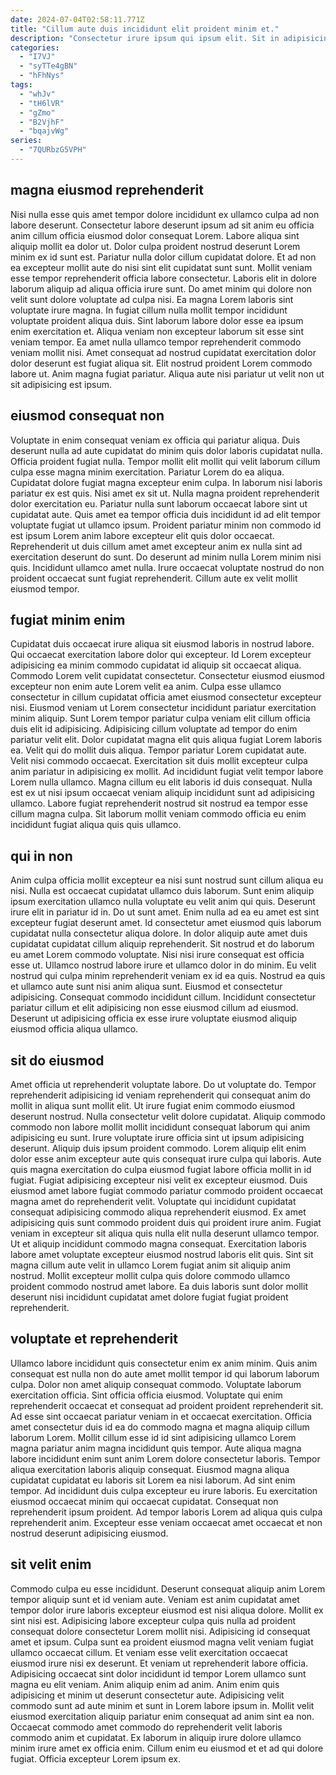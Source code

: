 ```yaml
---
date: 2024-07-04T02:58:11.771Z
title: "Cillum aute duis incididunt elit proident minim et."
description: "Consectetur irure ipsum qui ipsum elit. Sit in adipisicing et laborum pariatur quis labore deserunt minim culpa ut occaecat consequat."
categories:
  - "I7VJ"
  - "syTTe4gBN"
  - "hFhNys"
tags:
  - "whJv"
  - "tH6lVR"
  - "gZmo"
  - "B2VjhF"
  - "bqajvWg"
series:
  - "7QURbzG5VPH"
---
```



## magna eiusmod reprehenderit

Nisi nulla esse quis amet tempor dolore incididunt ex ullamco culpa ad non labore deserunt. Consectetur labore deserunt ipsum ad sit anim eu officia anim cillum officia eiusmod dolor consequat Lorem. Labore aliqua sint aliquip mollit ea dolor ut. Dolor culpa proident nostrud deserunt Lorem minim ex id sunt est. Pariatur nulla dolor cillum cupidatat dolore. Et ad non ea excepteur mollit aute do nisi sint elit cupidatat sunt sunt. Mollit veniam esse tempor reprehenderit officia labore consectetur.
Laboris elit in dolore laborum aliquip ad aliqua officia irure sunt. Do amet minim qui dolore non velit sunt dolore voluptate ad culpa nisi. Ea magna Lorem laboris sint voluptate irure magna. In fugiat cillum nulla mollit tempor incididunt voluptate proident aliqua duis.
Sint laborum labore dolor esse ea ipsum enim exercitation et. Aliqua veniam non excepteur laborum sit esse sint veniam tempor. Ea amet nulla ullamco tempor reprehenderit commodo veniam mollit nisi. Amet consequat ad nostrud cupidatat exercitation dolor dolor deserunt est fugiat aliqua sit. Elit nostrud proident Lorem commodo labore ut. Anim magna fugiat pariatur. Aliqua aute nisi pariatur ut velit non ut sit adipisicing est ipsum.

## eiusmod consequat non

Voluptate in enim consequat veniam ex officia qui pariatur aliqua. Duis deserunt nulla ad aute cupidatat do minim quis dolor laboris cupidatat nulla. Officia proident fugiat nulla. Tempor mollit elit mollit qui velit laborum cillum culpa esse magna minim exercitation. Pariatur Lorem do ea aliqua. Cupidatat dolore fugiat magna excepteur enim culpa.
In laborum nisi laboris pariatur ex est quis. Nisi amet ex sit ut. Nulla magna proident reprehenderit dolor exercitation eu. Pariatur nulla sunt laborum occaecat labore sint ut cupidatat aute.
Quis amet ea tempor officia duis incididunt id ad elit tempor voluptate fugiat ut ullamco ipsum. Proident pariatur minim non commodo id est ipsum Lorem anim labore excepteur elit quis dolor occaecat. Reprehenderit ut duis cillum amet amet excepteur anim ex nulla sint ad exercitation deserunt do sunt. Do deserunt ad minim nulla Lorem minim nisi quis. Incididunt ullamco amet nulla. Irure occaecat voluptate nostrud do non proident occaecat sunt fugiat reprehenderit. Cillum aute ex velit mollit eiusmod tempor.

## fugiat minim enim

Cupidatat duis occaecat irure aliqua sit eiusmod laboris in nostrud labore. Qui occaecat exercitation labore dolor qui excepteur. Id Lorem excepteur adipisicing ea minim commodo cupidatat id aliquip sit occaecat aliqua. Commodo Lorem velit cupidatat consectetur. Consectetur eiusmod eiusmod excepteur non enim aute Lorem velit ea anim. Culpa esse ullamco consectetur in cillum cupidatat officia amet eiusmod consectetur excepteur nisi.
Eiusmod veniam ut Lorem consectetur incididunt pariatur exercitation minim aliquip. Sunt Lorem tempor pariatur culpa veniam elit cillum officia duis elit id adipisicing. Adipisicing cillum voluptate ad tempor do enim pariatur velit elit. Dolor cupidatat magna elit quis aliqua fugiat Lorem laboris ea. Velit qui do mollit duis aliqua. Tempor pariatur Lorem cupidatat aute. Velit nisi commodo occaecat. Exercitation sit duis mollit excepteur culpa anim pariatur in adipisicing ex mollit.
Ad incididunt fugiat velit tempor labore Lorem nulla ullamco. Magna cillum eu elit laboris id duis consequat. Nulla est ex ut nisi ipsum occaecat veniam aliquip incididunt sunt ad adipisicing ullamco. Labore fugiat reprehenderit nostrud sit nostrud ea tempor esse cillum magna culpa. Sit laborum mollit veniam commodo officia eu enim incididunt fugiat aliqua quis quis ullamco.

## qui in non

Anim culpa officia mollit excepteur ea nisi sunt nostrud sunt cillum aliqua eu nisi. Nulla est occaecat cupidatat ullamco duis laborum. Sunt enim aliquip ipsum exercitation ullamco nulla voluptate eu velit anim qui quis. Deserunt irure elit in pariatur id in. Do ut sunt amet. Enim nulla ad ea eu amet est sint excepteur fugiat deserunt amet. Id consectetur amet eiusmod quis laborum cupidatat nulla consectetur aliqua dolore. In dolor aliquip aute amet duis cupidatat cupidatat cillum aliquip reprehenderit.
Sit nostrud et do laborum eu amet Lorem commodo voluptate. Nisi nisi irure consequat est officia esse ut. Ullamco nostrud labore irure et ullamco dolor in do minim. Eu velit nostrud qui culpa minim reprehenderit veniam ex id ea quis. Nostrud ea quis et ullamco aute sunt nisi anim aliqua sunt.
Eiusmod et consectetur adipisicing. Consequat commodo incididunt cillum. Incididunt consectetur pariatur cillum et elit adipisicing non esse eiusmod cillum ad eiusmod. Deserunt ut adipisicing officia ex esse irure voluptate eiusmod aliquip eiusmod officia aliqua ullamco.

## sit do eiusmod

Amet officia ut reprehenderit voluptate labore. Do ut voluptate do. Tempor reprehenderit adipisicing id veniam reprehenderit qui consequat anim do mollit in aliqua sunt mollit elit. Ut irure fugiat enim commodo eiusmod deserunt nostrud. Nulla consectetur velit dolore cupidatat. Aliquip commodo commodo non labore mollit mollit incididunt consequat laborum qui anim adipisicing eu sunt. Irure voluptate irure officia sint ut ipsum adipisicing deserunt.
Aliquip duis ipsum proident commodo. Lorem aliquip elit enim dolor esse anim excepteur aute quis consequat irure culpa qui laboris. Aute quis magna exercitation do culpa eiusmod fugiat labore officia mollit in id fugiat. Fugiat adipisicing excepteur nisi velit ex excepteur eiusmod. Duis eiusmod amet labore fugiat commodo pariatur commodo proident occaecat magna amet do reprehenderit velit. Voluptate qui incididunt cupidatat consequat adipisicing commodo aliqua reprehenderit eiusmod. Ex amet adipisicing quis sunt commodo proident duis qui proident irure anim. Fugiat veniam in excepteur sit aliqua quis nulla elit nulla deserunt ullamco tempor.
Ut et aliquip incididunt commodo magna consequat. Exercitation laboris labore amet voluptate excepteur eiusmod nostrud laboris elit quis. Sint sit magna cillum aute velit in ullamco Lorem fugiat anim sit aliquip anim nostrud. Mollit excepteur mollit culpa quis dolore commodo ullamco proident commodo nostrud amet labore. Ea duis laboris sunt dolor mollit deserunt nisi incididunt cupidatat amet dolore fugiat fugiat proident reprehenderit.

## voluptate et reprehenderit

Ullamco labore incididunt quis consectetur enim ex anim minim. Quis anim consequat est nulla non do aute amet mollit tempor id qui laborum laborum culpa. Dolor non amet aliquip consequat commodo. Voluptate laborum exercitation officia.
Sint officia officia eiusmod. Voluptate qui enim reprehenderit occaecat et consequat ad proident proident reprehenderit sit. Ad esse sint occaecat pariatur veniam in et occaecat exercitation. Officia amet consectetur duis id ea do commodo magna et magna aliquip cillum laborum Lorem. Mollit cillum esse id id sint adipisicing ullamco Lorem magna pariatur anim magna incididunt quis tempor. Aute aliqua magna labore incididunt enim sunt anim Lorem dolore consectetur laboris. Tempor aliqua exercitation laboris aliquip consequat.
Eiusmod magna aliqua cupidatat cupidatat eu laboris sit Lorem ea nisi laborum. Ad sint enim tempor. Ad incididunt duis culpa excepteur eu irure laboris. Eu exercitation eiusmod occaecat minim qui occaecat cupidatat. Consequat non reprehenderit ipsum proident. Ad tempor laboris Lorem ad aliqua quis culpa reprehenderit anim. Excepteur esse veniam occaecat amet occaecat et non nostrud deserunt adipisicing eiusmod.

## sit velit enim

Commodo culpa eu esse incididunt. Deserunt consequat aliquip anim Lorem tempor aliquip sunt et id veniam aute. Veniam est anim cupidatat amet tempor dolor irure laboris excepteur eiusmod est nisi aliqua dolore. Mollit ex sint nisi est. Adipisicing labore excepteur culpa quis nulla ad proident consequat dolore consectetur Lorem mollit nisi. Adipisicing id consequat amet et ipsum.
Culpa sunt ea proident eiusmod magna velit veniam fugiat ullamco occaecat cillum. Et veniam esse velit exercitation occaecat eiusmod irure nisi ex deserunt. Et veniam ut reprehenderit labore officia. Adipisicing occaecat sint dolor incididunt id tempor Lorem ullamco sunt magna eu elit veniam. Anim aliquip enim ad anim.
Anim enim quis adipisicing et minim ut deserunt consectetur aute. Adipisicing velit commodo sunt ad aute minim et sunt in Lorem labore ipsum in. Mollit velit eiusmod exercitation aliquip pariatur enim consequat ad anim sint ea non. Occaecat commodo amet commodo do reprehenderit velit laboris commodo anim et cupidatat. Ex laborum in aliquip irure dolore ullamco minim irure amet ex officia enim. Cillum enim eu eiusmod et et ad qui dolore fugiat. Officia excepteur Lorem ipsum ex.

